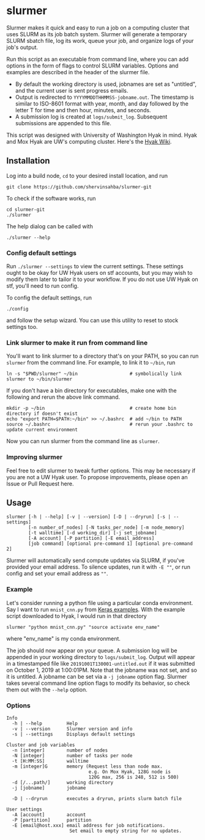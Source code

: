 # slurmer

Slurmer makes it quick and easy to run a job on a computing cluster that uses SLURM as its job batch system. Slurmer will generate a temporary SLURM sbatch file, log its work, queue your job, and organize logs of your job's output.

Run this script as an executable from command line, where you can add options in the form of flags to control SLURM variables. Options and examples are described in the header of the slurmer file.

- By default the working directory is used, jobnames are set as "untitled", and the current user is sent progress emails. 
- Output is redirected to `YYYYMMDDTHHMMSS-jobname.out`. The timestamp is similar to ISO-8601 format with year, month, and day followed by the letter T for time and then hour, minutes, and seconds. 
- A submission log is created at `logs/submit_log`. Subsequent submissions are appended to this file.


This script was designed with University of Washington Hyak in mind. Hyak and Mox Hyak are UW's computing cluster. Here's the [Hyak Wiki](https://wiki.cac.washington.edu/display/hyakusers/WIKI+for+Hyak+users).



## Installation
Log into a build node, `cd` to your desired install location, and run 

```
git clone https://github.com/shervinsahba/slurmer-git
```

To check if the software works, run
```
cd slurmer-git
./slurmer
```

The help dialog can be called with

`./slurmer --help` 

### Config default settings
Run `./slurmer --settings` to view the current settings. These settings ought to be okay for UW Hyak users on stf accounts, but you may wish to modify them later to tailor it to your workflow. If you do not use UW Hyak on stf, you'll need to run config.

To config the default settings, run

```
./config
```
and follow the setup wizard. You can use this utility to reset to stock settings too.

### Link slurmer to make it run from command line
You'll want to link slurmer to a directory that's on your PATH, so you can
run `slurmer` from the command line. For example, to link it to `~/bin`, run

```
ln -s "$PWD/slurmer" ~/bin                   # symbolically link slurmer to ~/bin/slurmer  
```

If you don't have a bin directory for executables, make one with the following and rerun the above link command.
```
mkdir -p ~/bin                               # create home bin directory if doesn't exist
echo "export PATH=$PATH:~/bin" >> ~/.bashrc  # add ~/bin to PATH
source ~/.bashrc                             # rerun your .bashrc to update current environment
```

Now you can run slurmer from the command line as `slurmer`.

### Improving slurmer
Feel free to edit slurmer to tweak further options. This may be necessary if you are not a UW Hyak user. To propose improvements, please open an Issue or Pull Request here.



## Usage
```
slurmer [-h | --help] [-v | --version] [-D | --dryrun] [-s | --settings]
        [-n number_of_nodes] [-N tasks_per_node] [-m node_memory]  
        [-t walltime] [-d working_dir] [-j set_jobname]
        [-A account] [-P partition] [-E email_address]
        [job command] [optional pre-command 1] [optional pre-command 2]
```

Slurmer will automatically send compute updates via SLURM, if you've provided your email address.
To silence updates, run it with `-E ""`, or run config and set your email address as `""`.


### Example
Let's consider running a python file using a particular conda environment.
Say I want to run `mnist_cnn.py` from [Keras examples](https://github.com/keras-team/keras/tree/master/examples). 
With the example script downloaded to Hyak, I would run in that directory

```
slurmer "python mnist_cnn.py" "source activate env_name"
```

where "env_name" is my conda environment. 

The job should now appear on your queue. A submission log will be appended in your working directory to `logs/submit_log`. Output will appear in a timestamped file like `20191001T130001-untitled.out` if it was submitted on October 1, 2019 at 1:00:01PM. Note that the jobname was not set, and so it is untitled. A jobname can be set via a `-j jobname` option flag. Slurmer takes several command line option flags to modify its behavior, so check them out with the `--help` option.


### Options
```
Info
  -h | --help      	  Help
  -v | --version      Slurmer version and info
  -s | --settings     Displays default settings

Cluster and job variables
  -n [integer]        number of nodes
  -N [integer]        number of tasks per node
  -t [H:MM:SS]        walltime
  -m [integer]G       memory (Request less than node max.
                              e.g. On Mox Hyak, 128G node is 
                              120G max, 256 is 248, 512 is 500)
  -d [/...path/]      working directory
  -j [jobname]        jobname	

  -D | --dryrun       executes a dryrun, prints slurm batch file

User settings
  -A [account]        account
  -P [partition]      partition
  -E [email@host.xxx] email address for job notifications.
                       Set email to empty string for no updates.
```